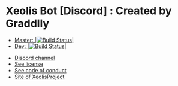 # Xeolis Bot [Discord] : Created by Graddlly

- [Master: |![Build Status](https://travis-ci.org/XeolisProject/XeolisBot.svg?branch=master)|](https://travis-ci.org/XeolisProject/XeolisBot)
- [Dev: |![Build Status](https://travis-ci.org/XeolisProject/XeolisBot.svg?branch=dev)|](https://travis-ci.org/XeolisProject/XeolisBot)

* [Discord channel](https://discord.gg/C8UakNd)
* [See license](LICENSE)
* [See code of conduct](CODE_OF_CONDUCT.md)
* [Site of XeolisProject](https://xeolisproject.ru/)
